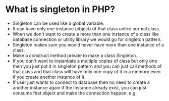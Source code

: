 # What is singleton in PHP?
- Singleton can be used like a global variable.
- It can have only one instance (object) of that class unlike normal class.
- When we don't want to create a more than one instance of a class like database connection or utility library we would go for singleton pattern.
- Singleton makes sure you would never have more than one instance of a class.
- Make a construct method private to make a class Singleton.
- If you don't want to instantiate a multiple copies of class but only one then you just put it in singleton pattern and you can just call methods of that class and that class will have only one copy of it in a memory even if you create another instance of it.
- If user just wants to connect to database then no need to create a another instance again if the instance already exist, you can just consume first object and make the connection happen.
e.g.


<?php
    class DBConn {

        private static $obj;

        private final function  __construct() {
            echo __CLASS__ . " initializes only once\n";
        }

        public static function getConn() {
            if(!isset(self::$obj)) {
                self::$obj = new DBConn();
            }
            return self::$obj;
        }
    }

    $obj1 = DBConn::getConn();
    $obj2 = DBConn::getConn();
    
    var_dump($obj1 == $obj2);
?>
